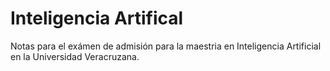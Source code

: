 # Inteligencia Artifical

Notas para el exámen de admisión para la maestria en Inteligencia Artificial en la Universidad Veracruzana.
